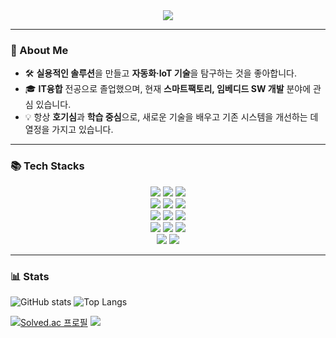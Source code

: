 <div align="center">
<img src="https://capsule-render.vercel.app/api?type=venom&color=auto&height=208&section=header&text=Welcome,%20My%20Github!&fontSize=80"/>
</div>

---

### 🚀 About Me
- 🛠️ **실용적인 솔루션**을 만들고 **자동화·IoT 기술**을 탐구하는 것을 좋아합니다.
- 🎓 **IT융합** 전공으로 졸업했으며, 현재 **스마트팩토리, 임베디드 SW 개발** 분야에 관심 있습니다.
- 💡 항상 **호기심**과 **학습 중심**으로, 새로운 기술을 배우고 기존 시스템을 개선하는 데 열정을 가지고 있습니다.

---

### 📚 Tech Stacks

<div align="center">
<img src="https://img.shields.io/badge/C-A8B9CC?style=for-the-badge&logo=C&logoColor=white"/> 
<img src="https://img.shields.io/badge/C++-00599C?style=for-the-badge&logo=c%2B%2B&logoColor=white"/>
<img src="https://img.shields.io/badge/Python-3776AB?style=for-the-badge&logo=python&logoColor=white"/>
<br>
<img src="https://img.shields.io/badge/pytorch-%23EE4C2C.svg?&style=for-the-badge&logo=pytorch&logoColor=white" />
<img src="https://img.shields.io/badge/jupyter-%23F37626.svg?&style=for-the-badge&logo=jupyter&logoColor=white" />
<img src="https://img.shields.io/badge/opencv-%235C3EE8.svg?&style=for-the-badge&logo=opencv&logoColor=white" />
<br>
<img src="https://img.shields.io/badge/django-%23092E20.svg?&style=for-the-badge&logo=django&logoColor=white" />
<img src="https://img.shields.io/badge/react-%2361DAFB.svg?&style=for-the-badge&logo=react&logoColor=black" />
<img src="https://img.shields.io/badge/mysql-%234479A1.svg?&style=for-the-badge&logo=mysql&logoColor=white" />
<br>
<img src="https://img.shields.io/badge/Git-F05032?style=for-the-badge&logo=git&logoColor=white" />
<img src="https://img.shields.io/badge/GitHub-181717?style=for-the-badge&logo=github&logoColor=white" />
<img src="https://img.shields.io/badge/slack-%234A154B.svg?&style=for-the-badge&logo=slack&logoColor=white" />
<br>
<img src="https://img.shields.io/badge/Discord-5865F2?style=for-the-badge&logo=discord&logoColor=white"/>
<img src="https://img.shields.io/badge/Notion-000000?style=for-the-badge&logo=notion&logoColor=white"/>
</div>

---
### 📊 Stats

![GitHub stats](https://github-readme-stats.vercel.app/api?username=BunnyByee&show_icons=true&theme=tokyonight&card_width=200)
![Top Langs](https://github-readme-stats.vercel.app/api/top-langs/?username=BunnyByee&layout=compact&theme=tokyonight)

[![Solved.ac
프로필](http://mazassumnida.wtf/api/generate_badge?boj=bunnybyee)](https://solved.ac/bunnybyee)
<img src="http://mazandi.herokuapp.com/api?handle=bunnybyee&theme=cold"/>
